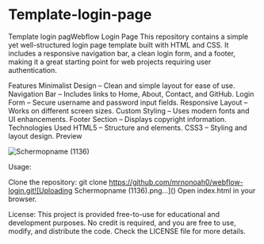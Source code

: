 # Template-login-page
Template login pagWebflow Login Page
This repository contains a simple yet well-structured login page template built with HTML and CSS. It includes a responsive navigation bar, a clean login form, and a footer, making it a great starting point for web projects requiring user authentication.

Features
Minimalist Design – Clean and simple layout for ease of use.
Navigation Bar – Includes links to Home, About, Contact, and GitHub.
Login Form – Secure username and password input fields.
Responsive Layout – Works on different screen sizes.
Custom Styling – Uses modern fonts and UI enhancements.
Footer Section – Displays copyright information.
Technologies Used
HTML5 – Structure and elements.
CSS3 – Styling and layout design.
Preview

![Schermopname (1136)](https://github.com/user-attachments/assets/e387580a-13fb-40d2-be5b-eb5ad8001881)

Usage:

Clone the repository:
git clone https://github.com/mrnonoah0/webflow-login.git![Uploading Schermopname (1136).png…]()
Open index.html in your browser.

License:
This project is provided free-to-use for educational and development purposes. No credit is required, and you are free to use, modify, and distribute the code. Check the LICENSE file for more details.

